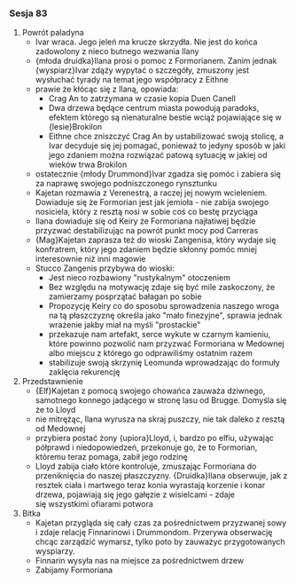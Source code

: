 ### Sesja 83
1. Powrót paladyna
    - Ivar wraca. Jego jeleń ma krucze skrzydła. Nie jest do końca zadowolony z nieco butnego wezwania Ilany
    - {młoda druidka}Ilana prosi o pomoc z Formorianem. Zanim jednak {wyspiarz}Ivar zdąży wypytać o szczegóły, zmuszony jest wysłuchać tyrady na temat jego współpracy z Eithne
    - prawie że kłócąc się z Ilaną, opowiada:
        - Crag An to zatrzymana w czasie kopia Duen Canell
        - Dwa drzewa będące centrum miasta powodują paradoks, efektem którego są nienaturalne bestie wciąż pojawiające się w {lesie}Brokilon
        - Eithne chce zniszczyć Crag An by ustabilizować swoją stolicę, a Ivar decyduje się jej pomagać, ponieważ to jedyny sposób w jaki jego zdaniem można rozwiązać patową sytuację w jakiej od wieków trwa Brokilon
    - ostatecznie {młody Drummond}Ivar zgadza się pomóc i zabiera się za naprawę swojego podniszczonego rynsztunku
    - Kajetan rozmawia z Verenestrą, a raczej jej nowym wcieleniem. Dowiaduje się że Formorian jest jak jemioła - nie zabija swojego nosiciela, który z resztą nosi w sobie coś co bestę przyciąga
    - Ilana dowiaduje się od Keiry że Formoriana najłatiwej będzie przyzwać destabilizując na powrót punkt mocy pod Carreras
    - {Mag}Kajetan zaprasza też do wioski Zangenisa, który wydaje się konfratrem, który jego zdaniem będzie skłonny pomóc mniej interesownie niż inni magowie
    - Stucco Zangenis przybywa do wioski:
        - Jest nieco rozbawiony "rustykalnym" otoczeniem
        - Bez względu na motywację zdaje się być mile zaskoczony, że zamierzamy posprzątać bałagan po sobie
        - Propozycję Keiry co do sposobu sprowadzenia naszego wroga na tą płaszczyznę określa jako "mało finezyjne", sprawia jednak wrażenie jakby miał na myśli "prostackie"
        - przekazuje nam artefakt, serce wykute w czarnym kamieniu, które powinno pozwolić nam przyzwać Formoriana w Medownej albo miejscu z którego go odprawiliśmy ostatnim razem
        - stabilizuje swoją skrzynię Leomunda wprowadzając do formuły zaklęcia rekurencję
2. Przedstawnienie
    - {Elf}Kajetan z pomocą swojego chowańca zauważa dziwnego, samotnego konnego jadącego w stronę lasu od Brugge. Domyśla się że to Lloyd
    - nie mitrężąc, Ilana wyrusza na skraj puszczy, nie tak daleko z resztą od Medownej
    - przybiera postać żony {upiora}Lloyd, i, bardzo po elfiu, używając półprawd i niedopowiedzeń, przekonuje go, że to Formorian, któremu teraz pomaga, zabił jego rodzinę
    - Lloyd zabija ciało które kontroluje, zmuszając Formoriana do przeniknięcia do naszej płaszczyzny. {Druidka}Ilana obserwuje, jak z resztek ciała i martwego teraz konia wyrastają korzenie i konar drzewa, pojawiają się jego gałęzie z wisielcami - zdaje się wszystkimi ofiarami potwora
3. Bitka
    - Kajetan przygląda się cały czas za pośrednictwem przyzwanej sowy i zdaje relację Finnarinowi i Drummondom. Przerywa obserwację chcąc zarządzić wymarsz, tylko poto by zauważyc przygotowanych wyspiarzy.
    - Finnarin wysyła nas na miejsce za pośrednictwem drzew
    - Zabijamy Formoriana
